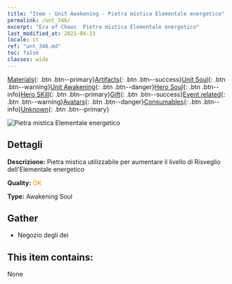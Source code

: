 ```yaml
---
title: "Item - Unit Awakening - Pietra mistica Elementale energetico"
permalink: /unt_346/
excerpt: "Era of Chaos  Pietra mistica Elementale energetico"
last_modified_at: 2021-04-23
locale: it
ref: "unt_346.md"
toc: false
classes: wide
---
```

 [Materials](/ItemsIT/){: .btn .btn--primary}[Artifacts](/ItemsIT/Artifacts/){: .btn .btn--success}[Unit Soul](/ItemsIT/UnitSoul/){: .btn .btn--warning}[Unit Awakening](/ItemsIT/UnitAwakening/){: .btn .btn--danger}[Hero Soul](/ItemsIT/HeroSoul/){: .btn .btn--info}[Hero SKill](/ItemsIT/HeroSkill/){: .btn .btn--primary}[Gift](/ItemsIT/Gift/){: .btn .btn--success}[Event related](/ItemsIT/Events/){: .btn .btn--warning}[Avatars](/ItemsIT/Avatars/){: .btn .btn--danger}[Consumables](/ItemsIT/Consumables/){: .btn .btn--info}[Unknown](/ItemsIT/Unknown/){: .btn .btn--primary}

 ![Pietra mistica Elementale energetico](/images/u/tia_liehuoyuansu.jpg)

## Dettagli
 **Descrizione:** Pietra mistica utilizzabile per aumentare il livello di Risveglio dell'Elementale energetico

 **Quality:** <span style="color: #FF8C00">OK</span>

 **Type:** Awakening Soul

## Gather

*    Negozio degli dei 

## This item contains:

  None

